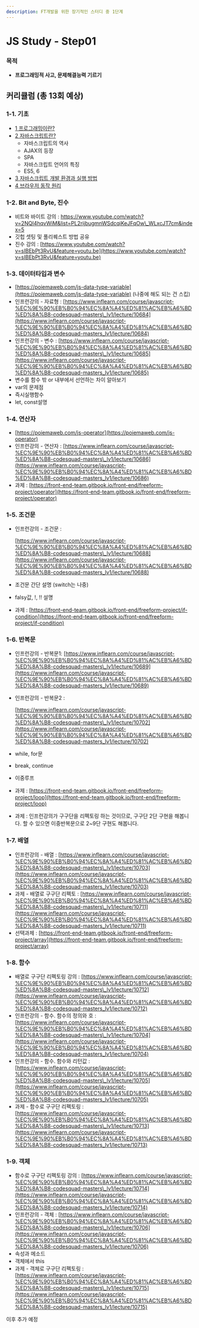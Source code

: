 ```yaml
---
description: FT개발을 위한 장기적인 스터디 중 1단계
---
```


# JS Study - Step01

### 목적

* **프로그래밍적 사고, 문제해결능력 기르기**

## 커리큘럼 \(총 13회 예상\) 

### 1-1. 기초

* [1 프로그래밍이란?](https://poiemaweb.com/coding)
* [2 자바스크립트란?](https://poiemaweb.com/js-introduction) 
  * 자바스크립트의 역사
  * AJAX의 등장
  * SPA
  * 자바스크립트 언어의 특징
  * ES5, 6
* [3 자바스크립트 개발 환경과 실행 방법](https://poiemaweb.com/js-hello-world)
* [4 브라우저 동작 원리](https://poiemaweb.com/js-browser) 

### 1-2. Bit and Byte, 진수 

* 비트와 바이트 강의 : [https://www.youtube.com/watch?v=2NQI4hqvWiM&list=PL2rijbugmnWSdcqiKeJFqOw\_WLxcJT7cm&index=5 ](https://www.youtube.com/watch?v=2NQI4hqvWiM&list=PL2rijbugmnWSdcqiKeJFqOw_WLxcJT7cm&index=5%20) 
* 깃헙 셋팅 및 풀리퀘스트 방법 공유 
* 진수 강의 : [https://www.youtube.com/watch?v=sIBEbPt3RvU&feature=youtu.be](https://www.youtube.com/watch?v=sIBEbPt3RvU&feature=youtu.be)

### 1-3. 데이터타입과 변수 

* [https://poiemaweb.com/js-data-type-variable](https://poiemaweb.com/js-data-type-variable) \(나중에 해도 되는 건 스킵\) 
* 인프런강의 - 자료형 : [https://www.inflearn.com/course/javascript-%EC%9E%90%EB%B0%94%EC%8A%A4%ED%81%AC%EB%A6%BD%ED%8A%B8-codesquad-masters\_lv1/lecture/10684](https://www.inflearn.com/course/javascript-%EC%9E%90%EB%B0%94%EC%8A%A4%ED%81%AC%EB%A6%BD%ED%8A%B8-codesquad-masters_lv1/lecture/10684)
* 인프런강의 - 변수 : [https://www.inflearn.com/course/javascript-%EC%9E%90%EB%B0%94%EC%8A%A4%ED%81%AC%EB%A6%BD%ED%8A%B8-codesquad-masters\_lv1/lecture/10685](https://www.inflearn.com/course/javascript-%EC%9E%90%EB%B0%94%EC%8A%A4%ED%81%AC%EB%A6%BD%ED%8A%B8-codesquad-masters_lv1/lecture/10685)
* 변수를 함수 밖 or 내부에서 선언하는 차이 알아보기
* var의 문제점
* 즉시실행함수
* let, const설명

### 1-4. 연산자

* [https://poiemaweb.com/js-operator](https://poiemaweb.com/js-operator) 
* 인프런강의 - 연산자 : [https://www.inflearn.com/course/javascript-%EC%9E%90%EB%B0%94%EC%8A%A4%ED%81%AC%EB%A6%BD%ED%8A%B8-codesquad-masters\_lv1/lecture/10686](https://www.inflearn.com/course/javascript-%EC%9E%90%EB%B0%94%EC%8A%A4%ED%81%AC%EB%A6%BD%ED%8A%B8-codesquad-masters_lv1/lecture/10686) 
* 과제 : [https://front-end-team.gitbook.io/front-end/freeform-project/operator](https://front-end-team.gitbook.io/front-end/freeform-project/operator)

### 1-5. 조건문 

* 인프런강의 - 조건문 : 

  [https://www.inflearn.com/course/javascript-%EC%9E%90%EB%B0%94%EC%8A%A4%ED%81%AC%EB%A6%BD%ED%8A%B8-codesquad-masters\_lv1/lecture/10688](https://www.inflearn.com/course/javascript-%EC%9E%90%EB%B0%94%EC%8A%A4%ED%81%AC%EB%A6%BD%ED%8A%B8-codesquad-masters_lv1/lecture/10688)

* 조건문 간단 설명 \(switch는 나중\)
* falsy값, !, !! 설명 
* 과제 : [https://front-end-team.gitbook.io/front-end/freeform-project/if-condition](https://front-end-team.gitbook.io/front-end/freeform-project/if-condition) 

### 1-6. 반복문

* 인프런강의 - 반복문1:  [https://www.inflearn.com/course/javascript-%EC%9E%90%EB%B0%94%EC%8A%A4%ED%81%AC%EB%A6%BD%ED%8A%B8-codesquad-masters\_lv1/lecture/10689](https://www.inflearn.com/course/javascript-%EC%9E%90%EB%B0%94%EC%8A%A4%ED%81%AC%EB%A6%BD%ED%8A%B8-codesquad-masters_lv1/lecture/10689)
* 인프런강의 - 반복문2 :

  [https://www.inflearn.com/course/javascript-%EC%9E%90%EB%B0%94%EC%8A%A4%ED%81%AC%EB%A6%BD%ED%8A%B8-codesquad-masters\_lv1/lecture/10702](https://www.inflearn.com/course/javascript-%EC%9E%90%EB%B0%94%EC%8A%A4%ED%81%AC%EB%A6%BD%ED%8A%B8-codesquad-masters_lv1/lecture/10702)

* while, for문
* break, continue
* 이중루프 
* 과제 : [https://front-end-team.gitbook.io/front-end/freeform-project/loop](https://front-end-team.gitbook.io/front-end/freeform-project/loop) 
* 과제 : 인프런강의가 구구단을 리펙토링 하는 것이므로, 구구단 2단 구현을 해봅니다. 할 수 있으면 이중반복문으로 2~9단 구현도 해봅니다. 

### 1-7. 배열 

* 인프런강의 - 배열 : [https://www.inflearn.com/course/javascript-%EC%9E%90%EB%B0%94%EC%8A%A4%ED%81%AC%EB%A6%BD%ED%8A%B8-codesquad-masters\_lv1/lecture/10703](https://www.inflearn.com/course/javascript-%EC%9E%90%EB%B0%94%EC%8A%A4%ED%81%AC%EB%A6%BD%ED%8A%B8-codesquad-masters_lv1/lecture/10703) 
* 과제 - 배열로 구구단 리펙토 : [https://www.inflearn.com/course/javascript-%EC%9E%90%EB%B0%94%EC%8A%A4%ED%81%AC%EB%A6%BD%ED%8A%B8-codesquad-masters\_lv1/lecture/10711](https://www.inflearn.com/course/javascript-%EC%9E%90%EB%B0%94%EC%8A%A4%ED%81%AC%EB%A6%BD%ED%8A%B8-codesquad-masters_lv1/lecture/10711)
* 선택과제 : [https://front-end-team.gitbook.io/front-end/freeform-project/array](https://front-end-team.gitbook.io/front-end/freeform-project/array)

### 1-8. 함수 

* 배열로 구구단 리펙토링 강의 : [https://www.inflearn.com/course/javascript-%EC%9E%90%EB%B0%94%EC%8A%A4%ED%81%AC%EB%A6%BD%ED%8A%B8-codesquad-masters\_lv1/lecture/10712](https://www.inflearn.com/course/javascript-%EC%9E%90%EB%B0%94%EC%8A%A4%ED%81%AC%EB%A6%BD%ED%8A%B8-codesquad-masters_lv1/lecture/10712)
* 인프런강의 - 함수. 함수의 정의와 호 :  [https://www.inflearn.com/course/javascript-%EC%9E%90%EB%B0%94%EC%8A%A4%ED%81%AC%EB%A6%BD%ED%8A%B8-codesquad-masters\_lv1/lecture/10704](https://www.inflearn.com/course/javascript-%EC%9E%90%EB%B0%94%EC%8A%A4%ED%81%AC%EB%A6%BD%ED%8A%B8-codesquad-masters_lv1/lecture/10704)
* 인프런강의 - 함수. 함수와 리턴값 : [https://www.inflearn.com/course/javascript-%EC%9E%90%EB%B0%94%EC%8A%A4%ED%81%AC%EB%A6%BD%ED%8A%B8-codesquad-masters\_lv1/lecture/10705](https://www.inflearn.com/course/javascript-%EC%9E%90%EB%B0%94%EC%8A%A4%ED%81%AC%EB%A6%BD%ED%8A%B8-codesquad-masters_lv1/lecture/10705) 
* 과제 - 함수로   구구단 리펙토링    : [https://www.inflearn.com/course/javascript-%EC%9E%90%EB%B0%94%EC%8A%A4%ED%81%AC%EB%A6%BD%ED%8A%B8-codesquad-masters\_lv1/lecture/10713](https://www.inflearn.com/course/javascript-%EC%9E%90%EB%B0%94%EC%8A%A4%ED%81%AC%EB%A6%BD%ED%8A%B8-codesquad-masters_lv1/lecture/10713)

### 1-9. 객체

* 함수로    구구단 리펙토링  강의       : [https://www.inflearn.com/course/javascript-%EC%9E%90%EB%B0%94%EC%8A%A4%ED%81%AC%EB%A6%BD%ED%8A%B8-codesquad-masters\_lv1/lecture/10714](https://www.inflearn.com/course/javascript-%EC%9E%90%EB%B0%94%EC%8A%A4%ED%81%AC%EB%A6%BD%ED%8A%B8-codesquad-masters_lv1/lecture/10714)
* 인프런강의 - 객체 : [https://www.inflearn.com/course/javascript-%EC%9E%90%EB%B0%94%EC%8A%A4%ED%81%AC%EB%A6%BD%ED%8A%B8-codesquad-masters\_lv1/lecture/10706](https://www.inflearn.com/course/javascript-%EC%9E%90%EB%B0%94%EC%8A%A4%ED%81%AC%EB%A6%BD%ED%8A%B8-codesquad-masters_lv1/lecture/10706)
* 속성과 메소드
* 객체에서 this 
* 과제 - 객체로 구구단 리펙토링 : [https://www.inflearn.com/course/javascript-%EC%9E%90%EB%B0%94%EC%8A%A4%ED%81%AC%EB%A6%BD%ED%8A%B8-codesquad-masters\_lv1/lecture/10715](https://www.inflearn.com/course/javascript-%EC%9E%90%EB%B0%94%EC%8A%A4%ED%81%AC%EB%A6%BD%ED%8A%B8-codesquad-masters_lv1/lecture/10715) 

이후 추가 예정 

